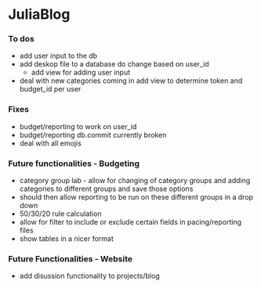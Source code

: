 # JuliaBlog

### To dos
* add user input to the db
* add deskop file to a database do change based on user_id
    * add view for adding user input
* deal with new categories coming in
add view to determine token and budget_id per user

### Fixes
* budget/reporting to work on user_id
* budget/reporting db.commit currently broken
* deal with all emojis

### Future functionalities - Budgeting
* category group lab - allow for changing of category groups and adding categories to different groups and save those options
* should then allow reporting to be run on these different groups in a drop down
* 50/30/20 rule calculation
* allow for filter to include or exclude certain fields in pacing/reporting files
* show tables in a nicer format

### Future Functionalities - Website
* add disussion functionality to projects/blog
